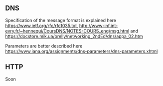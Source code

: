 
## DNS
Specification of the message format is explained here https://www.ietf.org/rfc/rfc1035.txt, http://www-inf.int-evry.fr/~hennequi/CoursDNS/NOTES-COURS_eng/msg.html and https://docstore.mik.ua/orelly/networking_2ndEd/dns/appa_02.htm

Parameters are better described here https://www.iana.org/assignments/dns-parameters/dns-parameters.xhtml

## HTTP
Soon 
